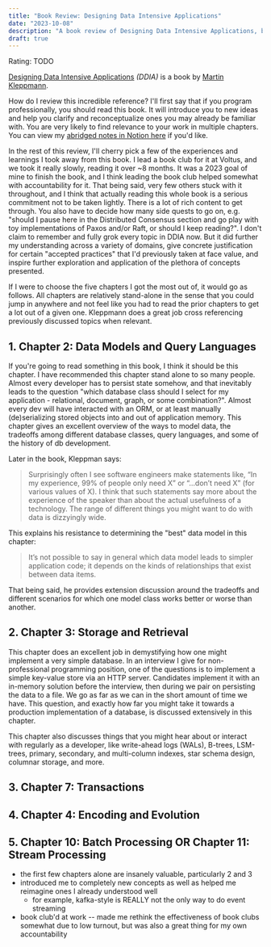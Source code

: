 ```yaml
---
title: "Book Review: Designing Data Intensive Applications"
date: "2023-10-08"
description: "A book review of Designing Data Intensive Applications, by Martin Kleppmann. Reviewed by Leo Robinovitch."
draft: true
---
```


Rating: TODO

[Designing Data Intensive Applications][book] _(DDIA)_ is a book by [Martin Kleppmann][author].

How do I review this incredible reference? I'll first say that if you program professionally, you should read this book.
It will introduce you to new ideas and help you clarify and reconceptualize ones you may already be familiar with. You
are very likely to find relevance to your work in multiple chapters. You can view my [abridged notes in Notion
here][notes] if you'd like.

In the rest of this review, I'll cherry pick a few of the experiences and learnings I took away from this book. I lead a
book club for it at Voltus, and we took it really slowly, reading it over ~8 months. It was a 2023 goal of mine to
finish the book, and I think leading the book club helped somewhat with accountability for it. That being said, very few
others stuck with it throughout, and I think that actually reading this whole book is a serious commitment not to be
taken lightly. There is a lot of rich content to get through. You also have to decide how many side quests to go on,
e.g. "should I pause here in the Distributed Consensus section and go play with toy implementations of Paxos and/or
Raft, or should I keep reading?". I don't claim to remember and fully grok every topic in DDIA now. But it did further
my understanding across a variety of domains, give concrete justification for certain "accepted practices" that I'd
previously taken at face value, and inspire further exploration and application of the plethora of concepts presented.

If I were to choose the five chapters I got the most out of, it would go as follows. All chapters are relatively
stand-alone in the sense that you could jump in anywhere and not feel like you had to read the prior chapters to get a
lot out of a given one. Kleppmann does a great job cross referencing previously discussed topics when relevant.

## 1. Chapter 2: Data Models and Query Languages

If you're going to read something in this book, I think it should be this chapter. I have recommended this chapter stand
alone to so many people. Almost every developer has to persist state somehow, and that inevitably leads to the question
"which database class should I select for my application - relational, document, graph, or some combination?". Almost
every dev will have interacted with an ORM, or at least manually (de)serializing stored objects into and out of
application memory. This chapter gives an excellent overview of the ways to model data, the tradeoffs among different
database classes, query languages, and some of the history of db development.

Later in the book, Kleppman says:

> Surprisingly often I see software engineers make statements like, “In my experience, 99% of people only need X” or
> “...don’t need X” (for various values of X). I think that such statements say more about the experience of the speaker
> than about the actual usefulness of a technology. The range of different things you might want to do with data is
> dizzyingly wide.

This explains his resistance to determining the "best" data model in this chapter:

> It’s not possible to say in general which data model leads to simpler application code; it depends on the kinds of
> relationships that exist between data items.

That being said, he provides extension discussion around the tradeoffs and different scenarios for which one model class
works better or worse than another.

## 2. Chapter 3: Storage and Retrieval

This chapter does an excellent job in demystifying how one might implement a very simple database. In an interview I
give for non-professional programming position, one of the questions is to implement a simple key-value store via an
HTTP server. Candidates implement it with an in-memory solution before the interview, then during we pair on persisting
the data to a file. We go as far as we can in the short amount of time we have. This question, and exactly how far you
might take it towards a production implementation of a database, is discussed extensively in this chapter.

This chapter also discusses things that you might hear about or interact with regularly as a developer, like write-ahead
logs (WALs), B-trees, LSM-trees, primary, secondary, and multi-column indexes, star schema design, columnar storage, and
more.

## 3. Chapter 7: Transactions

## 4. Chapter 4: Encoding and Evolution

## 5. Chapter 10: Batch Processing OR Chapter 11: Stream Processing

- the first few chapters alone are insanely valuable, particularly 2 and 3
- introduced me to completely new concepts as well as helped me reimagine ones I already understood well
  - for example, kafka-style is REALLY not the only way to do event streaming
- book club'd at work -- made me rethink the effectiveness of book clubs somewhat due to low turnout, but was also a
  great thing for my own accountability

[book]: https://dataintensive.net/
[author]: https://martin.kleppmann.com/
[notes]: https://sulky-hose-c46.notion.site/Designing-Data-Intensive-Applications-418576f829af4eb8b6bf45afc4451522?pvs=4
